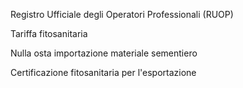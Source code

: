Registro Ufficiale degli Operatori Professionali (RUOP)

Tariffa fitosanitaria

Nulla osta importazione materiale sementiero

Certificazione fitosanitaria per l'esportazione
